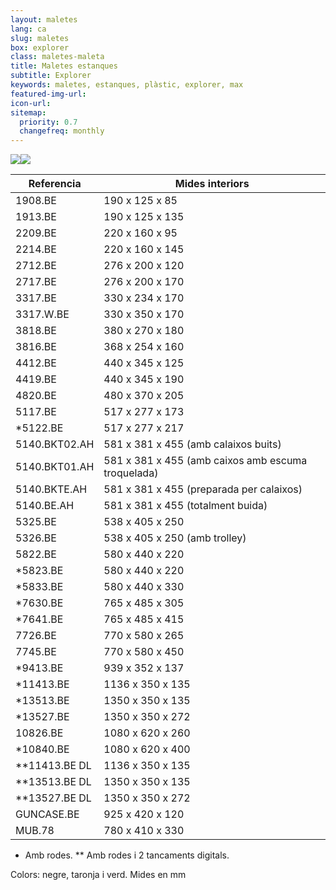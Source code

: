 ```yaml
---
layout: maletes
lang: ca
slug: maletes
box: explorer
class: maletes-maleta
title: Maletes estanques
subtitle: Explorer
keywords: maletes, estanques, plàstic, explorer, max
featured-img-url:
icon-url: 
sitemap:
  priority: 0.7
  changefreq: monthly
--- 
```


<p class="text-center"><img src="{{ site.base_url }}/assets/img/01-thumbnail-box-fort-maletes-plastic-estanques-logo-explorer-cases.jpg"><img src="{{ site.base_url }}/assets/img/01-thumbnail-box-fort-maletes-plastic-estanques-explorer-cases-4820.jpg"></p>

Referencia|Mides interiors
--- | --- 
1908.BE|190 x 125 x 85
1913.BE|190 x 125 x 135
2209.BE|220 x 160 x 95
2214.BE|220 x 160 x 145
2712.BE|276 x 200 x 120
2717.BE|276 x 200 x 170
3317.BE|330 x 234 x 170
3317.W.BE|330 x 350 x 170
3818.BE|380 x 270 x 180
3816.BE|368 x 254 x 160
4412.BE|440 x 345 x 125
4419.BE|440 x 345 x 190
4820.BE|480 x 370 x 205
5117.BE|517 x 277 x 173
*5122.BE|517 x 277 x 217
5140.BKT02.AH|581 x 381 x 455 (amb calaixos buits)
5140.BKT01.AH|581 x 381 x 455 (amb caixos amb escuma troquelada)
5140.BKTE.AH|581 x 381 x 455 (preparada per calaixos)
5140.BE.AH|581 x 381 x 455 (totalment buida)
5325.BE|538 x 405 x 250
5326.BE|538 x 405 x 250 (amb trolley)
5822.BE|580 x 440 x 220
*5823.BE|580 x 440 x 220
*5833.BE|580 x 440 x 330
*7630.BE|765 x 485 x 305
*7641.BE|765 x 485 x 415
7726.BE|770 x 580 x 265
7745.BE|770 x 580 x 450
*9413.BE|939 x 352 x 137
*11413.BE|1136 x 350 x 135
*13513.BE|1350 x 350 x 135
*13527.BE|1350 x 350 x 272
10826.BE|1080 x 620 x 260
*10840.BE|1080 x 620 x 400
**11413.BE DL|1136 x 350 x 135
**13513.BE DL|1350 x 350 x 135
**13527.BE DL|1350 x 350 x 272
GUNCASE.BE|925 x 420 x 120
MUB.78|780 x 410 x 330

* Amb rodes. ** Amb rodes i 2 tancaments digitals.

Colors: negre, taronja i verd. Mides en mm